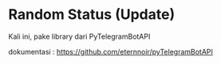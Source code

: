 # Random Status (Update)
Kali ini, pake library dari PyTelegramBotAPI 

dokumentasi : https://github.com/eternnoir/pyTelegramBotAPI